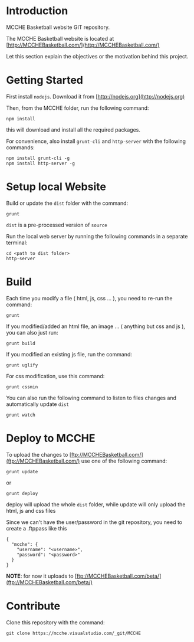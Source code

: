 # Introduction
MCCHE Basketball website GIT repository. 

The MCCHE Basketball website is located at [http://MCCHEBasketball.com/](http://MCCHEBasketball.com/)

Let this section explain the objectives or the motivation behind this project. 

# Getting Started

First install `nodejs`. Download it from [http://nodejs.org](http://nodejs.org)

Then, from the MCCHE folder, run the following command:

    npm install

this will download and install all the required packages.

For convenience, also install `grunt-cli` and `http-server` with the following commands:

    npm install grunt-cli -g
    npm install http-server -g

# Setup local Website

Build or update the `dist` folder with the command:

    grunt

`dist` is a pre-processed version of `source`

Run the local web server by running the following commands in a separate terminal:

    cd <path to dist folder>
    http-server 

# Build

Each time you modify a file ( html, js, css ... ), you need to re-run the command:

    grunt

If you modified/added an html file, an image ... ( anything but css and js ),  you can also 
just run:

    grunt build

If you modified an existing js file, run the command:

    grunt uglify

For css modification, use this command:

    grunt cssmin

You can also run the following command to listen to files changes and automatically update `dist` 

    grunt watch

# Deploy to MCCHE 

To upload the changes to [ftp://MCCHEBasketball.com/](ftp://MCCHEBasketball.com/) use one of the following command:

    grunt update

or

    grunt deploy

deploy will upload the whole `dist` folder, while update will only upload the html, js and css files

Since we can't have the user/password in the git repository, you need to create a .ftppass like this
```
{
  "mcche": {
    "username": "<username>",
    "password": "<password>"
  }
}
```

**NOTE**: for now it uploads to [ftp://MCCHEBasketball.com/beta/](ftp://MCCHEBasketball.com/beta/)

# Contribute

Clone this repository with the command:

    git clone https://mcche.visualstudio.com/_git/MCCHE
